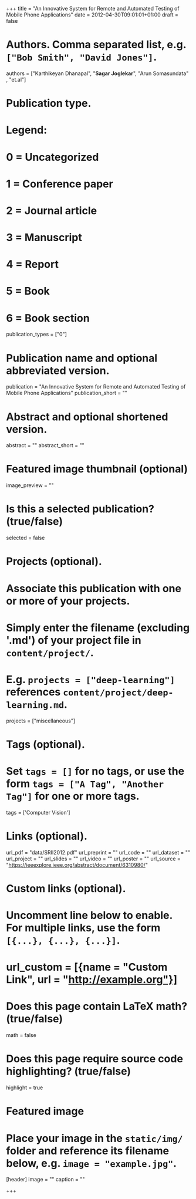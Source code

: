 +++
title = "An Innovative System for Remote and Automated Testing of Mobile Phone Applications"
date = 2012-04-30T09:01:01+01:00
draft = false

# Authors. Comma separated list, e.g. `["Bob Smith", "David Jones"]`.
authors = ["Karthikeyan Dhanapal", "**Sagar Joglekar**", "Arun Somasundata" , "et.al"]

# Publication type.
# Legend:
# 0 = Uncategorized
# 1 = Conference paper
# 2 = Journal article
# 3 = Manuscript
# 4 = Report
# 5 = Book
# 6 = Book section
publication_types = ["0"]

# Publication name and optional abbreviated version.
publication = "An Innovative System for Remote and Automated Testing of Mobile Phone Applications"
publication_short = ""

# Abstract and optional shortened version.
abstract = ""
abstract_short = ""

# Featured image thumbnail (optional)
image_preview = ""

# Is this a selected publication? (true/false)
selected = false

# Projects (optional).
#   Associate this publication with one or more of your projects.
#   Simply enter the filename (excluding '.md') of your project file in `content/project/`.
#   E.g. `projects = ["deep-learning"]` references `content/project/deep-learning.md`.
projects = ["miscellaneous"]

# Tags (optional).
#   Set `tags = []` for no tags, or use the form `tags = ["A Tag", "Another Tag"]` for one or more tags.
tags = ['Computer Vision']

# Links (optional).
url_pdf = "data/SRII2012.pdf"
url_preprint = ""
url_code = ""
url_dataset = ""
url_project = ""
url_slides = ""
url_video = ""
url_poster = ""
url_source = "https://ieeexplore.ieee.org/abstract/document/6310980/"

# Custom links (optional).
#   Uncomment line below to enable. For multiple links, use the form `[{...}, {...}, {...}]`.
# url_custom = [{name = "Custom Link", url = "http://example.org"}]

# Does this page contain LaTeX math? (true/false)
math = false

# Does this page require source code highlighting? (true/false)
highlight = true

# Featured image
# Place your image in the `static/img/` folder and reference its filename below, e.g. `image = "example.jpg"`.
[header]
image = ""
caption = ""

+++
